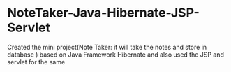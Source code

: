 # NoteTaker-Java-Hibernate-JSP-Servlet
Created the mini project(Note Taker: it will take the notes and store in database ) based on Java Framework Hibernate and also used the JSP and servlet for the same 
